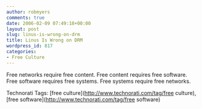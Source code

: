```yaml
---
author: robmyers
comments: true
date: 2006-02-09 07:49:18+00:00
layout: post
slug: linus-is-wrong-on-drm
title: Linus Is Wrong on DRM
wordpress_id: 817
categories:
- Free Culture
---
```


  
Free networks require free content. Free content requires free software. Free software requires free systems. Free systems require free networks.  


  


Technorati Tags: [free culture](http://www.technorati.com/tag/free culture), [free software](http://www.technorati.com/tag/free software)

  


